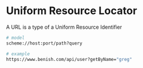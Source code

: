 # Uniform Resource Locator

A URL is a type of a Uniform Resource Identifier

```bash
# model
scheme://host:port/path?query

# example
https://www.benish.com/api/user?getByName="greg"
```
